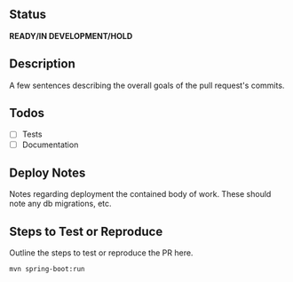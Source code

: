 ## Status
**READY/IN DEVELOPMENT/HOLD**

## Description
A few sentences describing the overall goals of the pull request's commits.

## Todos
- [ ] Tests
- [ ] Documentation

## Deploy Notes
Notes regarding deployment the contained body of work.  These should note any
db migrations, etc.

## Steps to Test or Reproduce
Outline the steps to test or reproduce the PR here.

```sh
mvn spring-boot:run
```
